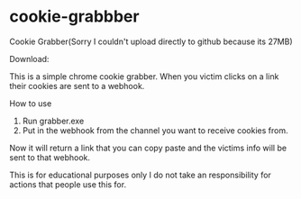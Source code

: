 # cookie-grabbber
Cookie Grabber(Sorry I couldn't upload directly to github because its 27MB)

Download:

This is a simple chrome cookie grabber. When you victim clicks on a link their cookies are sent to a webhook.

How to use 
1. Run grabber.exe 
2. Put in the webhook from the channel you want to receive cookies from.

Now it will return a link that you can copy paste and the victims info will be sent to that webhook.


This is for educational purposes only
I do not take an responsibility for actions that people use this for.
